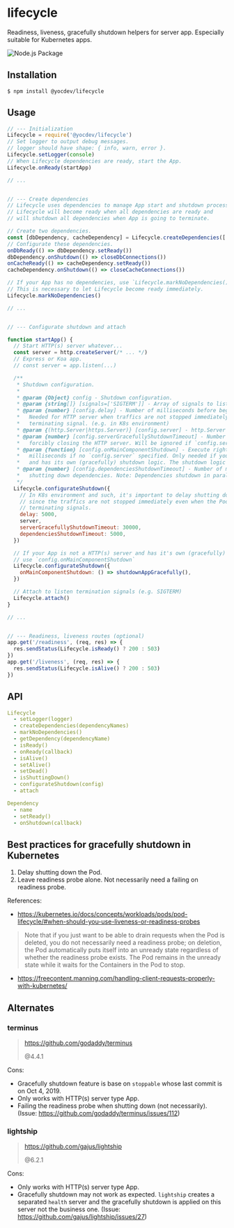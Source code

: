 # lifecycle
Readiness, liveness, gracefully shutdown helpers for server app. Especially suitable for Kubernetes apps.

![Node.js Package](https://github.com/yocdev/lifecycle/workflows/Node.js%20Package/badge.svg)


## Installation

```
$ npm install @yocdev/lifecycle
```


## Usage

```javascript
// --- Initialization
Lifecycle = require('@yocdev/lifecycle')
// Set logger to output debug messages.
// logger should have shape: { info, warn, error }.
Lifecycle.setLogger(console)
// When Lifecycle dependencies are ready, start the App.
Lifecycle.onReady(startApp)

// ...


// --- Create dependencies
// Lifecycle uses dependencies to manage App start and shutdown processes:
// Lifecycle will become ready when all dependencies are ready and
// will shutdown all dependencies when App is going to terminate.

// Create two dependencies.
const [dbDependency, cacheDependency] = Lifecycle.createDependencies(['db', 'cache'])
// Configurate these dependencies.
onDbReady(() => dbDependency.setReady())
dbDependency.onShutdown(() => closeDbConnections())
onCacheReady(() => cacheDependency.setReady())
cacheDependency.onShutdown(() => closeCacheConnections())

// If your App has no dependencies, use `Lifecycle.markNoDependencies()`:
// This is necessary to let Lifecycle become ready immediately.
Lifecycle.markNoDependencies()

// ...


// --- Configurate shutdown and attach

function startApp() {
  // Start HTTP(s) server whatever...
  const server = http.createServer(/* ... */)
  // Express or Koa app.
  // const server = app.listen(...)

  /**
   * Shutdown configuration.
   *
   * @param {Object} config - Shutdown configuration.
   * @param {string[]} [signals=['SIGTERM']] - Array of signals to listen for relative to shutdown.
   * @param {number} [config.delay] - Number of milliseconds before beginning the shutdown process.
   *   Needed for HTTP server when traffics are not stopped immediately after process receiving
   *   terminating signal. (e.g. in K8s environment)
   * @param {(http.Server|https.Server)} [config.server] - http.Server or https.Server instance.
   * @param {number} [config.serverGracefullyShutdownTimeout] - Number of milliseconds before
   *   forcibly closing the HTTP server. Will be ignored if `config.server` is not specified.
   * @param {function} [config.onMainComponentShutdown] - Execute right after the `config.delay`
   *   milliseconds if no `config.server` specified. Only needed if your App is not a HTTP server
   *   and has its own (gracefully) shutdown logic. The shutdown logic goes here.
   * @param {number} [config.dependenciesShutdownTimeout] - Number of milliseconds before forcibly
   *   shutting down dependencies. Note: Dependencies shutdown in parallel.
   */
  Lifecycle.configurateShutdown({
    // In K8s environment and such, it's important to delay shutting down the App,
    // since the traffics are not stopped immediately even when the Pod received
    // terminating signals.
    delay: 5000,
    server,
    serverGracefullyShutdownTimeout: 30000,
    dependenciesShutdownTimeout: 5000,
  })

  // If your App is not a HTTP(s) server and has it's own (gracefully) shutdown process,
  // use `config.onMainComponentShutdown`
  Lifecycle.configurateShutdown({
    onMainComponentShutdown: () => shutdownAppGracefully(),
  })

  // Attach to listen termination signals (e.g. SIGTERM)
  Lifecycle.attach()
}

// ...


// --- Readiness, liveness routes (optional)
app.get('/readiness', (req, res) => {
  res.sendStatus(Lifecycle.isReady() ? 200 : 503)
})
app.get('/liveness', (req, res) => {
  res.sendStatus(Lifecycle.isAlive() ? 200 : 503)
})
```


## API

```yaml
Lifecycle
  - setLogger(logger)
  - createDependencies(dependencyNames)
  - markNoDependencies()
  - getDependency(dependencyName)
  - isReady()
  - onReady(callback)
  - isAlive()
  - setAlive()
  - setDead()
  - isShuttingDown()
  - configurateShutdown(config)
  - attach

Dependency
  - name
  - setReady()
  - onShutdown(callback)
```


## Best practices for gracefully shutdown in Kubernetes

1. Delay shutting down the Pod.
2. Leave readiness probe alone. Not necessarily need a failing on readiness probe.

References:
- https://kubernetes.io/docs/concepts/workloads/pods/pod-lifecycle/#when-should-you-use-liveness-or-readiness-probes
> Note that if you just want to be able to drain requests when the Pod is deleted, you do not necessarily need a readiness probe; on deletion, the Pod automatically puts itself into an unready state regardless of whether the readiness probe exists. The Pod remains in the unready state while it waits for the Containers in the Pod to stop.
- https://freecontent.manning.com/handling-client-requests-properly-with-kubernetes/


## Alternates

### terminus

> https://github.com/godaddy/terminus
>
> @4.4.1

Cons:
- Gracefully shutdown feature is base on `stoppable` whose last commit is on Oct 4, 2019.
- Only works with HTTP(s) server type App.
- Failing the readiness probe when shutting down (not necessarily). (Issue: https://github.com/godaddy/terminus/issues/112)

### lightship

> https://github.com/gajus/lightship
>
> @6.2.1

Cons:
- Only works with HTTP(s) server type App.
- Gracefully shutdown may not work as expected. `lightship` creates a separated `health` server and the gracefully shutdown is applied on this server not the business one. (Issue: https://github.com/gajus/lightship/issues/27)
